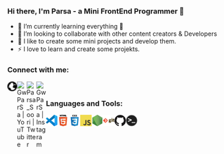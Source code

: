 ### Hi there, I'm Parsa - a Mini FrontEnd Programmer 👋


- 🌱 I’m currently learning everything 🤣
- 👯 I’m looking to collaborate with other content creators & Developers
- 🥅 I like to create some mini projects and develop them.
- ⚡ I love to learn and create some projekts.

### Connect with me:

[<img align="left" alt="GwParSa.ir" width="22px" src="https://raw.githubusercontent.com/iconic/open-iconic/master/svg/globe.svg" />](http://gwparsa.ir)
[<img align="left" alt="GwParSa | YouTube" width="22px" src="https://cdn.jsdelivr.net/npm/simple-icons@v3/icons/youtube.svg" />](https://www.youtube.com/channel/UCMud013yMaEuDcmUm0-TmLQ)
[<img align="left" alt="Parsa_Soori | Twitter" width="22px" src="https://cdn.jsdelivr.net/npm/simple-icons@v3/icons/twitter.svg" />](https://twitter.com/Parsa_Soori)
[<img align="left" alt="GwParSa | Instagram" width="22px" src="https://cdn.jsdelivr.net/npm/simple-icons@v3/icons/instagram.svg" />](https://instagram.com/gwparsa)

<br />

### Languages and Tools:

<img align="left" alt="Visual Studio Code" width="26px" src="https://raw.githubusercontent.com/github/explore/80688e429a7d4ef2fca1e82350fe8e3517d3494d/topics/visual-studio-code/visual-studio-code.png" />
<img align="left" alt="HTML5" width="26px" src="https://raw.githubusercontent.com/github/explore/80688e429a7d4ef2fca1e82350fe8e3517d3494d/topics/html/html.png" />
<img align="left" alt="CSS3" width="26px" src="https://raw.githubusercontent.com/github/explore/80688e429a7d4ef2fca1e82350fe8e3517d3494d/topics/css/css.png" />
<img align="left" alt="JavaScript" width="26px" src="https://raw.githubusercontent.com/github/explore/80688e429a7d4ef2fca1e82350fe8e3517d3494d/topics/javascript/javascript.png" />
<img align="left" alt="Node.js" width="26px" src="https://raw.githubusercontent.com/github/explore/80688e429a7d4ef2fca1e82350fe8e3517d3494d/topics/nodejs/nodejs.png" />
<img align="left" alt="Git" width="26px" src="https://raw.githubusercontent.com/github/explore/80688e429a7d4ef2fca1e82350fe8e3517d3494d/topics/git/git.png" />
<img align="left" alt="GitHub" width="26px" src="https://raw.githubusercontent.com/github/explore/78df643247d429f6cc873026c0622819ad797942/topics/github/github.png" />
<img align="left" alt="Terminal" width="26px" src="https://raw.githubusercontent.com/github/explore/80688e429a7d4ef2fca1e82350fe8e3517d3494d/topics/terminal/terminal.png" />

<br />
<br />
